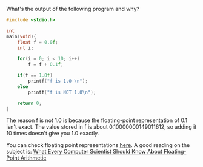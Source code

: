 What's the output of the following program and why?
```C
#include <stdio.h>

int
main(void){
	float f = 0.0f;
	int i;

	for(i = 0; i < 10; i++)
		f = f + 0.1f;

	if(f == 1.0f)
		printf("f is 1.0 \n");
	else
		printf("f is NOT 1.0\n");

	return 0;
}
```
The reason f is not 1.0 is because the floating-point representation of 0.1 isn't exact.
The value stored in f is about 0.10000000149011612, so adding it 10 times
doesn't give you 1.0 exactly.

You can check floating point representations [here](http://www.h-schmidt.net/FloatConverter/IEEE754.html).
A good reading on the subject is: [What Every Computer Scientist Should Know About Floating-Point Arithmetic](http://docs.oracle.com/cd/E19957-01/806-3568/ncg_goldberg.html)

